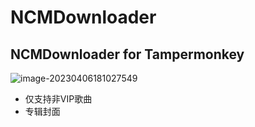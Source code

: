 # NCMDownloader

## NCMDownloader for Tampermonkey

![image-20230406181027549](D:\Learning\web_learnin\learn_js\NCMDownLoader\README.assets\image-20230406181027549.png)

- 仅支持非VIP歌曲
- 专辑封面